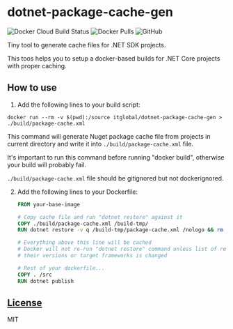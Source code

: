 # dotnet-package-cache-gen

![Docker Cloud Build Status](https://img.shields.io/docker/cloud/build/itglobal/dotnet-package-cache-gen?style=flat-square)
![Docker Pulls](https://img.shields.io/docker/pulls/itglobal/dotnet-package-cache-gen?style=flat-square)
![GitHub](https://img.shields.io/github/license/itglobal/dotnet-package-cache-gen?style=flat-square)

Tiny tool to generate cache files for .NET SDK projects.

This toos helps you to setup a docker-based builds for .NET Core projects with proper caching.

## How to use

1. Add the following lines to your build script:

  ```shell
  docker run --rm -v $(pwd):/source itglobal/dotnet-package-cache-gen > ./build/package-cache.xml
  ```

  This command will generate Nuget package cache file from projects in current directory
  and write it into `./build/package-cache.xml` file.

  It's important to run this command before running "docker build", otherwise your build will probably fail.

  `./build/package-cache.xml` file should be gitignored but not dockerignored.

2. Add the following lines to your Dockerfile:

   ```Dockerfile
   FROM your-base-image

   # Copy cache file and run "dotnet restore" against it
   COPY ./build/package-cache.xml /build-tmp/
   RUN dotnet restore -v q /build-tmp/package-cache.xml /nologo && rm -rf /build-tmp

   # Everything above this line will be cached
   # Docker will not re-run "dotnet restore" command unless list of referenced nuget packages,
   # their versions or target frameworks is changed

   # Rest of your dockerfile...
   COPY . /src
   RUN dotnet publish
   ```

## [License](LICENSE)

MIT
